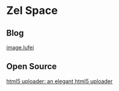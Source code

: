 # Zel Space

## Blog

[image.lufei](./source/lufei.md)

## Open Source

[html5 uploader: an elegant html5 uploader](./open/uploader/index.html)